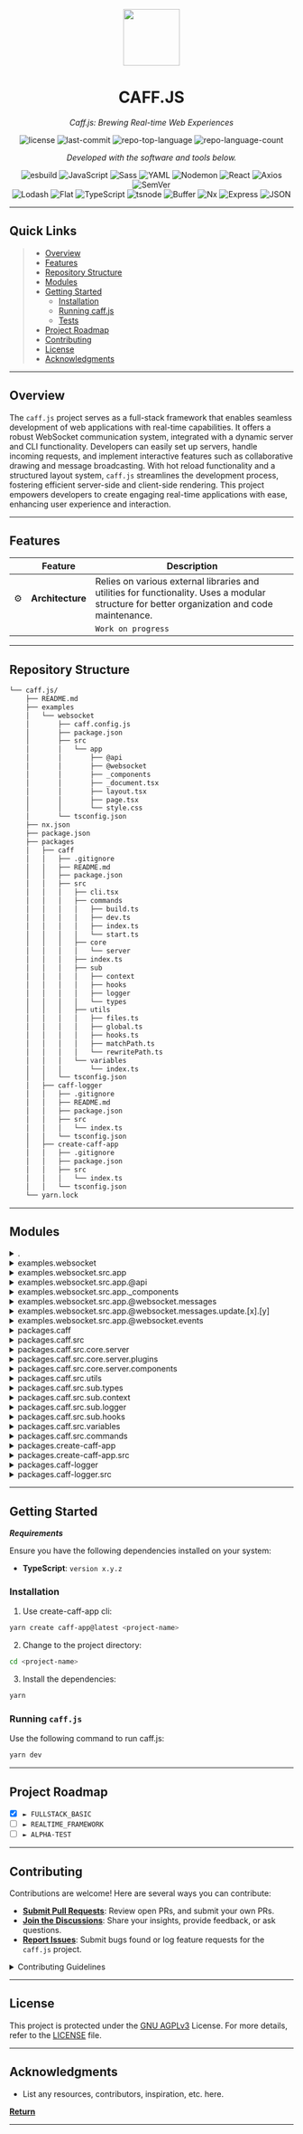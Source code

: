 <p align="center">
  <img src="https://raw.githubusercontent.com/PKief/vscode-material-icon-theme/ec559a9f6bfd399b82bb44393651661b08aaf7ba/icons/folder-markdown-open.svg" width="100" />
</p>
<p align="center">
    <h1 align="center">CAFF.JS</h1>
</p>
<p align="center">
    <em>Caff.js: Brewing Real-time Web Experiences</em>
</p>
<p align="center">
	<img src="https://img.shields.io/github/license/ppenter/caff.js?style=flat&color=0080ff" alt="license">
	<img src="https://img.shields.io/github/last-commit/ppenter/caff.js?style=flat&logo=git&logoColor=white&color=0080ff" alt="last-commit">
	<img src="https://img.shields.io/github/languages/top/ppenter/caff.js?style=flat&color=0080ff" alt="repo-top-language">
	<img src="https://img.shields.io/github/languages/count/ppenter/caff.js?style=flat&color=0080ff" alt="repo-language-count">
<p>
<p align="center">
		<em>Developed with the software and tools below.</em>
</p>
<p align="center">
	<img src="https://img.shields.io/badge/esbuild-FFCF00.svg?style=flat&logo=esbuild&logoColor=black" alt="esbuild">
	<img src="https://img.shields.io/badge/JavaScript-F7DF1E.svg?style=flat&logo=JavaScript&logoColor=black" alt="JavaScript">
	<img src="https://img.shields.io/badge/Sass-CC6699.svg?style=flat&logo=Sass&logoColor=white" alt="Sass">
	<img src="https://img.shields.io/badge/YAML-CB171E.svg?style=flat&logo=YAML&logoColor=white" alt="YAML">
	<img src="https://img.shields.io/badge/Nodemon-76D04B.svg?style=flat&logo=Nodemon&logoColor=white" alt="Nodemon">
	<img src="https://img.shields.io/badge/React-61DAFB.svg?style=flat&logo=React&logoColor=black" alt="React">
	<img src="https://img.shields.io/badge/Axios-5A29E4.svg?style=flat&logo=Axios&logoColor=white" alt="Axios">
	<img src="https://img.shields.io/badge/SemVer-3F4551.svg?style=flat&logo=SemVer&logoColor=white" alt="SemVer">
	<br>
	<img src="https://img.shields.io/badge/Lodash-3492FF.svg?style=flat&logo=Lodash&logoColor=white" alt="Lodash">
	<img src="https://img.shields.io/badge/Flat-3481FE.svg?style=flat&logo=Flat&logoColor=white" alt="Flat">
	<img src="https://img.shields.io/badge/TypeScript-3178C6.svg?style=flat&logo=TypeScript&logoColor=white" alt="TypeScript">
	<img src="https://img.shields.io/badge/tsnode-3178C6.svg?style=flat&logo=ts-node&logoColor=white" alt="tsnode">
	<img src="https://img.shields.io/badge/Buffer-231F20.svg?style=flat&logo=Buffer&logoColor=white" alt="Buffer">
	<img src="https://img.shields.io/badge/Nx-143055.svg?style=flat&logo=Nx&logoColor=white" alt="Nx">
	<img src="https://img.shields.io/badge/Express-000000.svg?style=flat&logo=Express&logoColor=white" alt="Express">
	<img src="https://img.shields.io/badge/JSON-000000.svg?style=flat&logo=JSON&logoColor=white" alt="JSON">
</p>
<hr>

##  Quick Links

> - [ Overview](#-overview)
> - [ Features](#-features)
> - [ Repository Structure](#-repository-structure)
> - [ Modules](#-modules)
> - [ Getting Started](#-getting-started)
>   - [ Installation](#-installation)
>   - [Running caff.js](#-running-caff.js)
>   - [ Tests](#-tests)
> - [ Project Roadmap](#-project-roadmap)
> - [ Contributing](#-contributing)
> - [ License](#-license)
> - [ Acknowledgments](#-acknowledgments)

---

##  Overview

The `caff.js` project serves as a full-stack framework that enables seamless development of web applications with real-time capabilities. It offers a robust WebSocket communication system, integrated with a dynamic server and CLI functionality. Developers can easily set up servers, handle incoming requests, and implement interactive features such as collaborative drawing and message broadcasting. With hot reload functionality and a structured layout system, `caff.js` streamlines the development process, fostering efficient server-side and client-side rendering. This project empowers developers to create engaging real-time applications with ease, enhancing user experience and interaction.

---

##  Features

|    | Feature          | Description                                                                                                                                          |
|----|------------------|------------------------------------------------------------------------------------------------------------------------------------------------------|
| ⚙️  | **Architecture** | Relies on various external libraries and utilities for functionality. Uses a modular structure for better organization and code maintenance.            |
| |  |`Work on progress`


---

##  Repository Structure

```sh
└── caff.js/
    ├── README.md
    ├── examples
    │   └── websocket
    │       ├── caff.config.js
    │       ├── package.json
    │       ├── src
    │       │   └── app
    │       │       ├── @api
    │       │       ├── @websocket
    │       │       ├── _components
    │       │       ├── _document.tsx
    │       │       ├── layout.tsx
    │       │       ├── page.tsx
    │       │       └── style.css
    │       └── tsconfig.json
    ├── nx.json
    ├── package.json
    ├── packages
    │   ├── caff
    │   │   ├── .gitignore
    │   │   ├── README.md
    │   │   ├── package.json
    │   │   ├── src
    │   │   │   ├── cli.tsx
    │   │   │   ├── commands
    │   │   │   │   ├── build.ts
    │   │   │   │   ├── dev.ts
    │   │   │   │   ├── index.ts
    │   │   │   │   └── start.ts
    │   │   │   ├── core
    │   │   │   │   └── server
    │   │   │   ├── index.ts
    │   │   │   ├── sub
    │   │   │   │   ├── context
    │   │   │   │   ├── hooks
    │   │   │   │   ├── logger
    │   │   │   │   └── types
    │   │   │   ├── utils
    │   │   │   │   ├── files.ts
    │   │   │   │   ├── global.ts
    │   │   │   │   ├── hooks.ts
    │   │   │   │   ├── matchPath.ts
    │   │   │   │   └── rewritePath.ts
    │   │   │   └── variables
    │   │   │       └── index.ts
    │   │   └── tsconfig.json
    │   ├── caff-logger
    │   │   ├── .gitignore
    │   │   ├── README.md
    │   │   ├── package.json
    │   │   ├── src
    │   │   │   └── index.ts
    │   │   └── tsconfig.json
    │   ├── create-caff-app
    │   │   ├── .gitignore
    │   │   ├── package.json
    │   │   ├── src
    │   │   │   └── index.ts
    │   │   └── tsconfig.json
    └── yarn.lock
```

---

##  Modules

<details closed><summary>.</summary>

| File                                                                        | Summary                                                                                                                                                                                                          |
| ---                                                                         | ---                                                                                                                                                                                                              |
| [nx.json](https://github.com/ppenter/caff.js/blob/master/nx.json)           | Code snippet in caff.js repository:** Located at `packages/caff/src/commands/dev.ts` **Role:** Executes development server **Features:** Configures and starts development server with hot reload functionality. |
| [yarn.lock](https://github.com/ppenter/caff.js/blob/master/yarn.lock)       | Summary:** This code snippet in the `websocket` example within the `caff.js` repository manages configurations for websocket connections, enhancing real-time communication capabilities.                        |
| [package.json](https://github.com/ppenter/caff.js/blob/master/package.json) | Code Summary:**The code snippet in `packages/caff/src/commands/start.ts` initializes core server functionality for the `caff.js` repository, enabling application startup and handling incoming requests.        |

</details>

<details closed><summary>examples.websocket</summary>

| File                                                                                               | Summary                                                                                                                                                                                                                                                |
| ---                                                                                                | ---                                                                                                                                                                                                                                                    |
| [package.json](https://github.com/ppenter/caff.js/blob/master/examples/websocket/package.json)     | Code snippet in `examples/websocket/package.json` orchestrates build, start, and dev tasks via `caff` commands for a React app incorporating WebSocket functionality. Key dependencies include `react`, `react-router-dom`, and `react-use-websocket`. |
| [tsconfig.json](https://github.com/ppenter/caff.js/blob/master/examples/websocket/tsconfig.json)   | Code in `examples/websocket/tsconfig.json` compiles React JSX to directory `dist`, ensuring strict typing & module resolution.                                                                                                                         |
| [caff.config.js](https://github.com/ppenter/caff.js/blob/master/examples/websocket/caff.config.js) | Code in `caff.config.js` sets WebSocket server port to 3001. Enables WebSocket communication in the `caff` system.                                                                                                                                     |

</details>

<details closed><summary>examples.websocket.src.app</summary>

| File                                                                                                     | Summary                                                                                                                                                                                                              |
| ---                                                                                                      | ---                                                                                                                                                                                                                  |
| [_document.tsx](https://github.com/ppenter/caff.js/blob/master/examples/websocket/src/app/_document.tsx) | Role:** `Document` component in `WebSocket` example**Function:** Renders minimal HTML structure for React app with child components in parent's React framework architecture.                                        |
| [layout.tsx](https://github.com/ppenter/caff.js/blob/master/examples/websocket/src/app/layout.tsx)       | Code Summary:** `layout.tsx` in `examples/websocket/src/app` renders a structured layout for Caff.js web app with key navigation links and a footer, enhancing user experience.                                      |
| [style.css](https://github.com/ppenter/caff.js/blob/master/examples/websocket/src/app/style.css)         | Code snippet in style.css sets font styles for h1, h2, and h3 elements in the websocket app. Enhances visual presentation and user experience in the specified sections.                                             |
| [page.tsx](https://github.com/ppenter/caff.js/blob/master/examples/websocket/src/app/page.tsx)           | Code in `page.tsx` renders Caff.js’s landing page with key features and call-to-action buttons. It showcases React, API, Websocket, and emphasize Caff.js as a fullstack framework. Simple, engaging user interface. |

</details>

<details closed><summary>examples.websocket.src.app.@api</summary>

| File                                                                                                | Summary                                                                                                                                                                        |
| ---                                                                                                 | ---                                                                                                                                                                            |
| [route.ts](https://github.com/ppenter/caff.js/blob/master/examples/websocket/src/app/@api/route.ts) | Role:** Implements a basic GET route handler. **Features:** Handles GET requests with Hello world response. **Architecture:** Part of WebSocket example in caff.js repository. |

</details>

<details closed><summary>examples.websocket.src.app._components</summary>

| File                                                                                                                   | Summary                                                                                                                             |
| ---                                                                                                                    | ---                                                                                                                                 |
| [collabZone.tsx](https://github.com/ppenter/caff.js/blob/master/examples/websocket/src/app/_components/collabZone.tsx) | This code snippet implements a collaborative drawing zone using WebSocket for real-time interactions within the caff.js repository. |

</details>

<details closed><summary>examples.websocket.src.app.@websocket.messages</summary>

| File                                                                                                             | Summary                                                                                                                                                                                                                  |
| ---                                                                                                              | ---                                                                                                                                                                                                                      |
| [ping.ts](https://github.com/ppenter/caff.js/blob/master/examples/websocket/src/app/@websocket/messages/ping.ts) | Code in caff.js/examples/websocket/src/app/@websocket/messages/ping.ts sends a PONG message via WebSocket. It plays a crucial role in handling message responses within the WebSocket feature of the caff.js repository. |

</details>

<details closed><summary>examples.websocket.src.app.@websocket.messages.update.[x].[y]</summary>

| File                                                                                                                              | Summary                                                                                                                                                                      |
| ---                                                                                                                               | ---                                                                                                                                                                          |
| [call.ts](https://github.com/ppenter/caff.js/blob/master/examples/websocket/src/app/@websocket/messages/update/[x]/[y]/call.ts)   | Code in caff.js/examples/websocket/src/app/@websocket/messages/update/[x]/[y]/call.ts broadcasts updates to all clients in the WebsocketContext using parameters x and y.    |
| [close.ts](https://github.com/ppenter/caff.js/blob/master/examples/websocket/src/app/@websocket/messages/update/[x]/[y]/close.ts) | Code in `close.ts` in `/examples/websocket/src/app/@websocket/messages/update/[x]/[y]/` logs WebSocket close event with client ID. It leverages `WebsocketContext` for data. |

</details>

<details closed><summary>examples.websocket.src.app.@websocket.events</summary>

| File                                                                                                             | Summary                                                                                                                                                                                                                     |
| ---                                                                                                              | ---                                                                                                                                                                                                                         |
| [close.ts](https://github.com/ppenter/caff.js/blob/master/examples/websocket/src/app/@websocket/events/close.ts) | Code Summary:** `close.ts`An event handler emitting a close signal to WebSocket clients with an active connection, utilizing a provided context. Facilitates WebSocket communication in the `caff` repository architecture. |

</details>

<details closed><summary>packages.caff</summary>

| File                                                                                        | Summary                                                                                                                                                                                                                        |
| ---                                                                                         | ---                                                                                                                                                                                                                            |
| [package.json](https://github.com/ppenter/caff.js/blob/master/packages/caff/package.json)   | Code snippet in `caff` package achieves CLI functionality by executing build and dev scripts for TypeScript compilation, enabling project setup and code modification.**                                                       |
| [tsconfig.json](https://github.com/ppenter/caff.js/blob/master/packages/caff/tsconfig.json) | Role:** `packages/caff/tsconfig.json` configures TypeScript compilation settings for the `caff` package in the repository.**Key Features:** Enable React JSX, strict mode, ES module interoperability, and output to `./dist`. |

</details>

<details closed><summary>packages.caff.src</summary>

| File                                                                                  | Summary                                                                                                                                                                                                       |
| ---                                                                                   | ---                                                                                                                                                                                                           |
| [cli.tsx](https://github.com/ppenter/caff.js/blob/master/packages/caff/src/cli.tsx)   | Code Summary:**The `cli.tsx` file in the `caff` package dynamically registers and executes commands using the `commander` library, enhancing the CLI functionality of the parent repository's architecture.   |
| [index.ts](https://github.com/ppenter/caff.js/blob/master/packages/caff/src/index.ts) | Summary:**The code snippet in `caff/src/index.ts` exposes `createServer` from `core/server` to build servers, a critical feature for handling backend functionalities in the CAFF.js repository architecture. |

</details>

<details closed><summary>packages.caff.src.core.server</summary>

| File                                                                                                    | Summary                                                                                                                                                                                                                                |
| ---                                                                                                     | ---                                                                                                                                                                                                                                    |
| [server.tsx](https://github.com/ppenter/caff.js/blob/master/packages/caff/src/core/server/server.tsx)   | Summary: The code snippet implements a Node.js server using Express with WebSocket capabilities. It handles routing, middleware, static file serving, and WebSocket connections based on specified options and configurations.         |
| [template.ts](https://github.com/ppenter/caff.js/blob/master/packages/caff/src/core/server/template.ts) | Code Summary:** `template.ts` in `caff` core server handles route rendering for server-side and client-side React applications, embracing a hierarchical layout system. It orchestrates route creation with predefined configurations. |
| [build.ts](https://github.com/ppenter/caff.js/blob/master/packages/caff/src/core/server/build.ts)       | Code Summary:**The code in `build.ts` orchestrates a build process for a Caff server, handling file generation, route management, and server and client build tasks based on configuration, using templates and plugins.               |

</details>

<details closed><summary>packages.caff.src.core.server.plugins</summary>

| File                                                                                                                                | Summary                                                                                                                                                                                                    |
| ---                                                                                                                                 | ---                                                                                                                                                                                                        |
| [native-node.ts](https://github.com/ppenter/caff.js/blob/master/packages/caff/src/core/server/plugins/native-node.ts)               | Code Summary:**Code in `native-node.ts` plugin resolves and loads.node files efficiently using virtual namespaces in the parent repo's core server architecture, enhancing module integration.             |
| [babel-remove-unuse.ts](https://github.com/ppenter/caff.js/blob/master/packages/caff/src/core/server/plugins/babel-remove-unuse.ts) | Code summary: **babel-remove-unuse.ts** optimizes the codebase by removing unused Babel plugins. It boosts build performance and reduces bundle size, aligning with the repository's modular architecture. |

</details>

<details closed><summary>packages.caff.src.core.server.components</summary>

| File                                                                                                         | Summary                                                                                                                                                                                       |
| ---                                                                                                          | ---                                                                                                                                                                                           |
| [html.tsx](https://github.com/ppenter/caff.js/blob/master/packages/caff/src/core/server/components/html.tsx) | Code in `html.tsx` (packages/caff/src/core/server/components) provides a base HTML structure for Neat.js, rendering child components. It establishes the main layout for the web application. |

</details>

<details closed><summary>packages.caff.src.utils</summary>

| File                                                                                                    | Summary                                                                                                                                                                                                                          |
| ---                                                                                                     | ---                                                                                                                                                                                                                              |
| [matchPath.ts](https://github.com/ppenter/caff.js/blob/master/packages/caff/src/utils/matchPath.ts)     | Code snippet in `matchPath.ts` validates and extracts params from routes based on input path. Enhances route matching functionality in the Caff project architecture.                                                            |
| [rewritePath.ts](https://github.com/ppenter/caff.js/blob/master/packages/caff/src/utils/rewritePath.ts) | Code Summary:**`rewritePath` function efficiently rewrites URL paths based on specified rules in `PathRewriteRule` format. Enhances routing flexibility and customization within the `caff` repository structure.                |
| [global.ts](https://github.com/ppenter/caff.js/blob/master/packages/caff/src/utils/global.ts)           | Global Access Module:**Path: packages/caff/src/utils/global.tsEnhances global object access for repository modules efficiently.                                                                                                  |
| [hooks.ts](https://github.com/ppenter/caff.js/blob/master/packages/caff/src/utils/hooks.ts)             | Code snippet in `hooks.ts` assists in migrating file paths to route paths. It performs path transformations based on config settings, ensuring proper route extraction and API file identification within the `caff` repository. |
| [files.ts](https://github.com/ppenter/caff.js/blob/master/packages/caff/src/utils/files.ts)             | Code snippet summary:**Generates routes dynamically based on file structure. Imports and builds components. Supports nested directories. Enhances route generation for React applications within the repository.                 |

</details>

<details closed><summary>packages.caff.src.sub.types</summary>

| File                                                                                            | Summary                                                                                                                                                                                                               |
| ---                                                                                             | ---                                                                                                                                                                                                                   |
| [index.ts](https://github.com/ppenter/caff.js/blob/master/packages/caff/src/sub/types/index.ts) | Code Summary:**Enhances websocket functionality in the caff package. Defines WebSocket interfaces and context for message handling and client management. Aligns with broader architecture of the caff.js repository. |

</details>

<details closed><summary>packages.caff.src.sub.context</summary>

| File                                                                                              | Summary                                                                                                                                                                                |
| ---                                                                                               | ---                                                                                                                                                                                    |
| [index.ts](https://github.com/ppenter/caff.js/blob/master/packages/caff/src/sub/context/index.ts) | Code Summary:**The code snippet in `/packages/caff/src/sub/context/index.ts` manages request context using `AsyncLocalStorage`. It retrieves the request data within the architecture. |

</details>

<details closed><summary>packages.caff.src.sub.logger</summary>

| File                                                                                             | Summary                                                                                                                                                                        |
| ---                                                                                              | ---                                                                                                                                                                            |
| [index.ts](https://github.com/ppenter/caff.js/blob/master/packages/caff/src/sub/logger/index.ts) | Role:** Integrates logger module from caff-logger package. Enhances logging functionality across the caff project. Improves development monitoring and debugging capabilities. |

</details>

<details closed><summary>packages.caff.src.sub.hooks</summary>

| File                                                                                                    | Summary                                                                                                                                                                                                                                                                                     |
| ---                                                                                                     | ---                                                                                                                                                                                                                                                                                         |
| [index.ts](https://github.com/ppenter/caff.js/blob/master/packages/caff/src/sub/hooks/index.ts)         | Role:** Facilitates routing functionality in caff.js architecture.**Features:** Exports useRouter hook for navigating paths efficiently.**Relationship:** Serves as integral part within caff.js repository's routing system.                                                               |
| [useRouter.ts](https://github.com/ppenter/caff.js/blob/master/packages/caff/src/sub/hooks/useRouter.ts) | Code Summary:**Located in `packages/caff/src/sub/hooks/useRouter.ts`, this code snippet enables routing functionality by leveraging React Router's `useLocation` and `useNavigate`. It provides methods for navigation, accessing pathname and query parameters, and handling page refresh. |

</details>

<details closed><summary>packages.caff.src.variables</summary>

| File                                                                                            | Summary                                                                                                                                                                                                             |
| ---                                                                                             | ---                                                                                                                                                                                                                 |
| [index.ts](https://github.com/ppenter/caff.js/blob/master/packages/caff/src/variables/index.ts) | Code snippet in `packages/caff/src/variables/index.ts` fetches configuration from `caff.config.js` and merges it with default settings, supplying `ICaffConfig` for repository's file structure and variable setup. |

</details>

<details closed><summary>packages.caff.src.commands</summary>

| File                                                                                           | Summary                                                                                                                                                                                                        |
| ---                                                                                            | ---                                                                                                                                                                                                            |
| [dev.ts](https://github.com/ppenter/caff.js/blob/master/packages/caff/src/commands/dev.ts)     | Code snippet in `dev.ts` manages server restarts and file changes using nodemon and chokidar, facilitating continuous development. It maintains WebSocket connections and initiates server updates.            |
| [start.ts](https://github.com/ppenter/caff.js/blob/master/packages/caff/src/commands/start.ts) | Summary: Code in packages/caff/src/commands/start.ts initiates production server with WebSocket support in Caff.js. Manages server lifecycle and WebSocket connections, offering version info and run details. |
| [index.ts](https://github.com/ppenter/caff.js/blob/master/packages/caff/src/commands/index.ts) | Role:** Entry point for CLI commands in caff.js.**Features:** Exports build, start, dev commands for CLI functionality. Integrates commands in parent repository's architecture.                               |
| [build.ts](https://github.com/ppenter/caff.js/blob/master/packages/caff/src/commands/build.ts) | Summary:**The `build.ts` code snippet in `caff` repo's `commands` creates a build command using the Commander library to trigger a project build via `createBuild` function from the server's core.            |

</details>

<details closed><summary>packages.create-caff-app</summary>

| File                                                                                                   | Summary                                                                                                                                                                                                                            |
| ---                                                                                                    | ---                                                                                                                                                                                                                                |
| [package.json](https://github.com/ppenter/caff.js/blob/master/packages/create-caff-app/package.json)   | Code Summary: create-caff-app**Creates Caff projects with logging and CLI handling. Uses Node.js, TypeScript, and Commander for project scaffolding. Key features include project setup, logging integration, and CLI interaction. |
| [tsconfig.json](https://github.com/ppenter/caff.js/blob/master/packages/create-caff-app/tsconfig.json) | create-caff-app Role**: Compiles React JSX to NodeNext in `dist` dir, enforcing strict type checking, esModuleInterop, and excluding tests, nodes in `node_modules`.                                                               |

</details>

<details closed><summary>packages.create-caff-app.src</summary>

| File                                                                                             | Summary                                                                                                                                                                                                      |
| ---                                                                                              | ---                                                                                                                                                                                                          |
| [index.ts](https://github.com/ppenter/caff.js/blob/master/packages/create-caff-app/src/index.ts) | Summary:****Code snippet creates Caff.js project structure with essential components: `app` folder, `layout`, `page`, `api`, and `websocket`. Config and scripts setup for Caff.js project initialization.** |

</details>

<details closed><summary>packages.caff-logger</summary>

| File                                                                                               | Summary                                                                                                                                                                                                                        |
| ---                                                                                                | ---                                                                                                                                                                                                                            |
| [package.json](https://github.com/ppenter/caff.js/blob/master/packages/caff-logger/package.json)   | Code Summary:** Code in `packages/caff-logger` facilitates logging via `ora` and `prompts` with TypeScript support. It offers build automation and development watch modes.                                                    |
| [tsconfig.json](https://github.com/ppenter/caff.js/blob/master/packages/caff-logger/tsconfig.json) | Code snippet in `/packages/caff-logger/index.ts` enhances logging functionality in the repository's server core. Integrated with structured logging, it ensures detailed monitoring and error tracking across the application. |

</details>

<details closed><summary>packages.caff-logger.src</summary>

| File                                                                                         | Summary                                                                                                                                                                                              |
| ---                                                                                          | ---                                                                                                                                                                                                  |
| [index.ts](https://github.com/ppenter/caff.js/blob/master/packages/caff-logger/src/index.ts) | Code snippet in caff-logger enhances logging and interactive prompts. Facilitates dynamic log level configuration and interactive user input. Supports Winston logging with colorful console output. |

</details>

---

##  Getting Started

***Requirements***

Ensure you have the following dependencies installed on your system:

* **TypeScript**: `version x.y.z`

###  Installation

1. Use create-caff-app cli:

```sh
yarn create caff-app@latest <project-name>
```

2. Change to the project directory:

```sh
cd <project-name>
```

3. Install the dependencies:

```sh
yarn
```

###  Running `caff.js`

Use the following command to run caff.js:

```sh
yarn dev
```

---

##  Project Roadmap

- [X] `► FULLSTACK_BASIC`
- [ ] `► REALTIME_FRAMEWORK`
- [ ] `► ALPHA-TEST`

---

##  Contributing

Contributions are welcome! Here are several ways you can contribute:

- **[Submit Pull Requests](https://github.com/ppenter/caff.js/blob/main/CONTRIBUTING.md)**: Review open PRs, and submit your own PRs.
- **[Join the Discussions](https://github.com/ppenter/caff.js/discussions)**: Share your insights, provide feedback, or ask questions.
- **[Report Issues](https://github.com/ppenter/caff.js/issues)**: Submit bugs found or log feature requests for the `caff.js` project.

<details closed>
    <summary>Contributing Guidelines</summary>

1. **Fork the Repository**: Start by forking the project repository to your github account.
2. **Clone Locally**: Clone the forked repository to your local machine using a git client.
   ```sh
   git clone https://github.com/ppenter/caff.js
   ```
3. **Create a New Branch**: Always work on a new branch, giving it a descriptive name.
   ```sh
   git checkout -b new-feature-x
   ```
4. **Make Your Changes**: Develop and test your changes locally.
5. **Commit Your Changes**: Commit with a clear message describing your updates.
   ```sh
   git commit -m 'Implemented new feature x.'
   ```
6. **Push to GitHub**: Push the changes to your forked repository.
   ```sh
   git push origin new-feature-x
   ```
7. **Submit a Pull Request**: Create a PR against the original project repository. Clearly describe the changes and their motivations.

Once your PR is reviewed and approved, it will be merged into the main branch.

</details>

---

##  License

This project is protected under the [GNU AGPLv3](https://choosealicense.com/licenses) License. For more details, refer to the [LICENSE](https://choosealicense.com/licenses/) file.

---

##  Acknowledgments

- List any resources, contributors, inspiration, etc. here.

[**Return**](#-quick-links)

---
